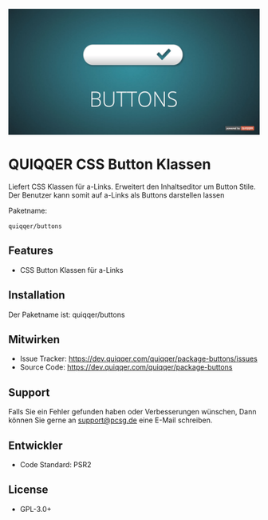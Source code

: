 ![QUIQQER Buttons](bin/images/Readme.jpg)

QUIQQER CSS Button Klassen
========

Liefert CSS Klassen für a-Links. Erweitert den Inhaltseditor um Button Stile.
Der Benutzer kann somit auf a-Links als Buttons darstellen lassen 

Paketname:

    quiqqer/buttons


Features
--------

- CSS Button Klassen für a-Links


Installation
------------

Der Paketname ist: quiqqer/buttons


Mitwirken
----------

- Issue Tracker: https://dev.quiqqer.com/quiqqer/package-buttons/issues
- Source Code: https://dev.quiqqer.com/quiqqer/package-buttons


Support
-------

Falls Sie ein Fehler gefunden haben oder Verbesserungen wünschen,
Dann können Sie gerne an support@pcsg.de eine E-Mail schreiben.


Entwickler
-------

- Code Standard: PSR2


License
-------

- GPL-3.0+
